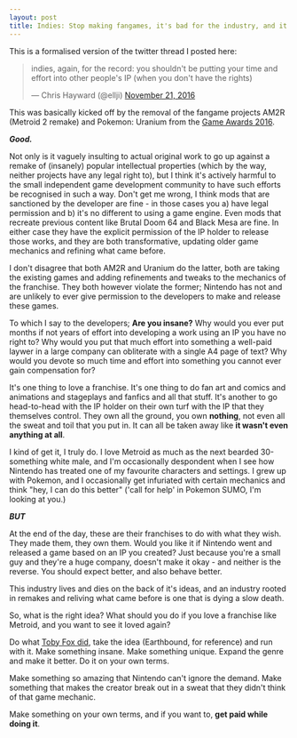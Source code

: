 ```yaml
---
layout: post
title: Indies: Stop making fangames, it's bad for the industry, and it's bad for you.
---
```


This is a formalised version of the twitter thread I posted here:

<blockquote class="twitter-tweet" data-partner="tweetdeck"><p lang="en" dir="ltr">indies, again, for the record: you shouldn&#39;t be putting your time and effort into other people&#39;s IP (when you don&#39;t have the rights)</p>&mdash; Chris Hayward (@ellji) <a href="https://twitter.com/ellji/status/800569826993262592">November 21, 2016</a></blockquote>
<script async src="//platform.twitter.com/widgets.js" charset="utf-8"></script>

This was basically kicked off by the removal of the fangame projects AM2R (Metroid 2 remake) and Pokemon: Uranium from the [Game Awards 2016](http://thegameawards.com/nominees/).

**_Good._**

Not only is it vaguely insulting to actual original work to go up against a remake of (insanely) popular intellectual properties (which by the way, neither projects have any legal right to), but I think it's actively harmful to the small independent game development community to have such efforts be recognised in such a way. Don't get me wrong, I think mods that are sanctioned by the developer are fine - in those cases you a) have legal permission and b) it's no different to using a game engine. Even mods that recreate previous content like Brutal Doom 64 and Black Mesa are fine. In either case they have the explicit permission of the IP holder to release those works, and they are both transformative, updating older game mechanics and refining what came before.

I don't disagree that both AM2R and Uranium do the latter, both are taking the existing games and adding refinements and tweaks to the mechanics of the franchise. They both however violate the former; Nintendo has not and are unlikely to ever give permission to the developers to make and release these games.

To which I say to the developers; **Are you insane?** Why would you ever put months if not years of effort into developing a work using an IP you have no right to? Why would you put that much effort into something a well-paid laywer in a large company can obliterate with a single A4 page of text? Why would you devote so much time and effort into something you cannot ever gain compensation for?

It's one thing to love a franchise. It's one thing to do fan art and comics and animations and stageplays and fanfics and all that stuff. It's another to go head-to-head with the IP holder on their own turf with the IP that they themselves control. They own all the ground, you own **nothing**, not even all the sweat and toil that you put in. It can all be taken away like **it wasn't even anything at all**.

I kind of get it, I truly do. I love Metroid as much as the next bearded 30-something white male, and I'm occasionally despondent when I see how Nintendo has treated one of my favourite characters and settings. I grew up with Pokemon, and I occasionally get infuriated with certain mechanics and think "hey, I can do this better" ('call for help' in Pokemon SUMO, I'm looking at you.)

**_BUT_**

At the end of the day, these are their franchises to do with what they wish. They made them, they own them. Would you like it if Nintendo went and released a game based on an IP you created? Just because you're a small guy and they're a huge company, doesn't make it okay - and neither is the reverse. You should expect better, and also behave better.

This industry lives and dies on the back of it's ideas, and an industry rooted in remakes and reliving what came before is one that is dying a slow death.

So, what is the right idea? What should you do if you love a franchise like Metroid, and you want to see it loved again?

Do what [Toby Fox did](http://undertale.com/), take the idea (Earthbound, for reference) and run with it. Make something insane. Make something unique. Expand the genre and make it better. Do it on your own terms.

Make something so amazing that Nintendo can't ignore the demand. Make something that makes the creator break out in a sweat that they didn't think of that game mechanic.

Make something on your own terms, and if you want to, **get paid while doing it**.
